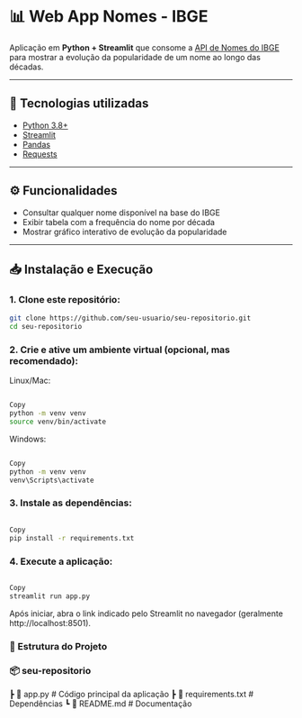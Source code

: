 # 📊 Web App Nomes - IBGE

Aplicação em **Python + Streamlit** que consome a [API de Nomes do IBGE](https://servicodados.ibge.gov.br/api/docs/nomes?versao=2) para mostrar a evolução da popularidade de um nome ao longo das décadas.

---

## 🚀 Tecnologias utilizadas
- [Python 3.8+](https://www.python.org/)
- [Streamlit](https://streamlit.io/)
- [Pandas](https://pandas.pydata.org/)
- [Requests](https://docs.python-requests.org/)

---

## ⚙️ Funcionalidades
- Consultar qualquer nome disponível na base do IBGE  
- Exibir tabela com a frequência do nome por década  
- Mostrar gráfico interativo de evolução da popularidade  

---

## 📥 Instalação e Execução

### 1. Clone este repositório:
```bash
git clone https://github.com/seu-usuario/seu-repositorio.git
cd seu-repositorio
```
### 2. Crie e ative um ambiente virtual (opcional, mas recomendado):

Linux/Mac:

```bash

Copy
python -m venv venv
source venv/bin/activate
```
Windows:

```bash

Copy
python -m venv venv
venv\Scripts\activate
```
### 3. Instale as dependências:

```bash

Copy
pip install -r requirements.txt
```
### 4. Execute a aplicação:

```bash

Copy
streamlit run app.py
```
Após iniciar, abra o link indicado pelo Streamlit no navegador (geralmente http://localhost:8501).

### 📂 Estrutura do Projeto

### 📦 seu-repositorio
 ┣ 📜 app.py           # Código principal da aplicação
 ┣ 📜 requirements.txt # Dependências
 ┗ 📜 README.md        # Documentação
